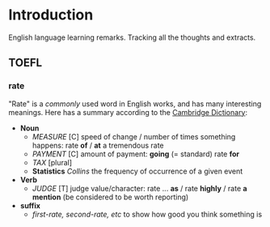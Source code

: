 # Introduction

English language learning remarks. Tracking all the thoughts and extracts.

## TOEFL

### rate

"Rate" is a *commonly* used word in English works, and has many interesting meanings. Here has a summary according to the [Cambridge Dictionary](https://dictionary.cambridge.org/zhs/词典/英语-汉语-简体/rate):

* **Noun**
  * *MEASURE* [C] speed of change / number of times something happens: rate **of** / **at** a tremendous rate
  * *PAYMENT* [C] amount of payment: **going** (= standard) rate **for**
  * *TAX* [plural] 
  * **Statistics** *Collins* the frequency of occurrence of a given event
* **Verb**
  * *JUDGE* [T] judge value/character: rate ... **as** / rate **highly** / rate **a mention** (be considered to be worth reporting)
* **suffix**
  * *first-rate, second-rate, etc* to show how good you think something is
